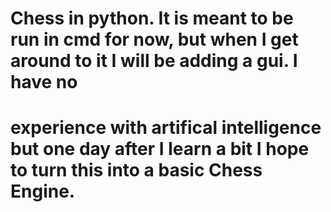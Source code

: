 # Chess in python. It is meant to be run in cmd for now, but when I get around to it I will be adding a gui. I have no 
# experience with artifical intelligence but one day after I learn a bit I hope to turn this into a basic Chess Engine.
